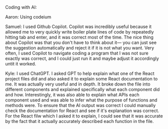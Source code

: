 Coding with AI:

Aaron: Using codeium

Samuel: I used Github Copilot. Copilot was incredibly useful because it allowed me to very quickly write boiler plate lines of code by repeatedly hitting tab and enter, and it was correct most of the time. The nice thing about Copilot was that you don't have to think about it— you can just see the suggestion automatically and reject it if it is not what you want. Very often, I used Copilot to navigate coding a program that I was not sure exactly was correct, and I could just run it and maybe adjust it accordingly untit it worked.

Kyle: I used ChatGPT. I asked GPT to help explain what one of the React project files did and also asked it to explain some React documentation to me. It was actually very useful and in depth. It broke down the file into different components and explained specifically what each component did and how. Interestingly, it was also able to explain what APIs each component used and was able to infer what the purpose of functions and methods were. To ensure that the AI output was correct I could manually check the documentation for React and see if it's explanation was correct. For the React filw which I asked it to explain, I could see that it was accurate by the fact that it actually accurately described each function in the file. 
